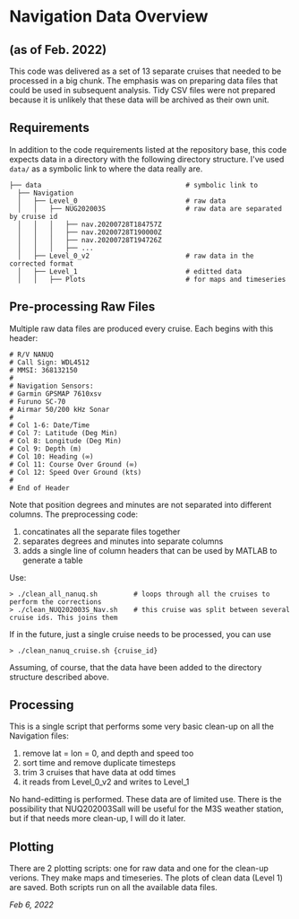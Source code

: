 # Navigation Data Overview
## (as of Feb. 2022)

This code was delivered as a set of 13 separate cruises that needed to be processed in a big chunk. The emphasis
was on preparing data files that could be used in subsequent analysis. Tidy CSV files were not prepared because
it is unlikely that these data will be archived as their own unit.

## Requirements

In addition to the code requirements listed at the repository base, this code expects data in a directory with the 
following directory structure.  I've used `data/` as a symbolic link to where the data really are.

```
├── data                                    # symbolic link to 
  ├── Navigation
  │   ├── Level_0                           # raw data
  │   │   ├── NUG202003S                    # raw data are separated by cruise id
  │   │   │   ├── nav.20200728T184757Z
  │   │   │   ├── nav.20200728T190000Z
  │   │   │   ├── nav.20200728T194726Z
  │   │   │   ├── ...
  │   ├── Level_0_v2                        # raw data in the corrected format
  │   ├── Level_1                           # editted data
  │   │   ├── Plots                         # for maps and timeseries
```

## Pre-processing Raw Files

Multiple raw data files are produced every cruise. Each begins with this header:

```
# R/V NANUQ
# Call Sign: WDL4512
# MMSI: 368132150
#
# Navigation Sensors:
# Garmin GPSMAP 7610xsv
# Furuno SC-70
# Airmar 50/200 kHz Sonar
#
# Col 1-6: Date/Time
# Col 7: Latitude (Deg Min)
# Col 8: Longitude (Deg Min)
# Col 9: Depth (m)
# Col 10: Heading (∞)
# Col 11: Course Over Ground (∞)
# Col 12: Speed Over Ground (kts)
#
# End of Header
```

Note that position degrees and minutes are not separated into different columns. The preprocessing code:

1. concatinates all the separate files together
2. separates degrees and minutes into separate columns
3. adds a single line of column headers that can be used by MATLAB to generate a table

Use:
```
> ./clean_all_nanuq.sh         # loops through all the cruises to perform the corrections
> ./clean_NUQ202003S_Nav.sh    # this cruise was split between several cruise ids. This joins them
```

If in the future, just a single cruise needs to be processed, you can use
```
> ./clean_nanuq_cruise.sh {cruise_id}
```
Assuming, of course, that the data have been added to the directory structure described above.

## Processing

This is a single script that performs some very basic clean-up on all the Navigation files:

1. remove lat = lon = 0, and depth and speed too
2. sort time and remove duplicate timesteps
3. trim 3 cruises that have data at odd times
4. it reads from Level_0_v2 and writes to Level_1

No hand-editting is performed.  These data are of limited use. There
is the possibility that NUQ202003Sall will be useful for the M3S weather
station, but if that needs more clean-up, I will do it later.

## Plotting

There are 2 plotting scripts: one for raw data and one for the clean-up verions. They make maps and timeseries. 
The plots of clean data (Level 1) are saved.  Both scripts run on all the available data files.

*Feb 6, 2022*
